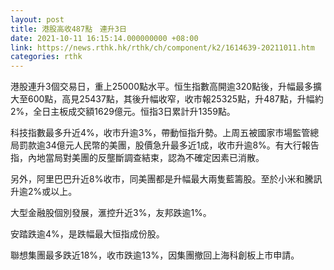 ```yaml
---
layout: post
title: 港股高收487點　連升3日
date: 2021-10-11 16:15:14.000000000 +08:00
link: https://news.rthk.hk/rthk/ch/component/k2/1614639-20211011.htm
categories: rthk
---
```


港股連升3個交易日，重上25000點水平。恒生指數高開逾320點後，升幅最多擴大至600點，高見25437點，其後升幅收窄，收市報25325點，升487點，升幅約2%，全日主板成交額1629億元。恒指3日累計升1359點。

科技指數最多升近4%，收市升逾3%，帶動恒指升勢。上周五被國家市場監管總局罰款逾34億元人民幣的美團，股價急升最多近1成，收市升逾8%。有大行報告指，內地當局對美團的反壟斷調查結束，認為不確定因素已消散。

另外，阿里巴巴升近8%收市，同美團都是升幅最大兩隻藍籌股。至於小米和騰訊升逾2%或以上。

大型金融股個別發展，滙控升近3%，友邦跌逾1%。

安踏跌逾4%，是跌幅最大恒指成份股。

聯想集團最多跌近18%，收市跌逾13%，因集團撤回上海科創板上市申請。
